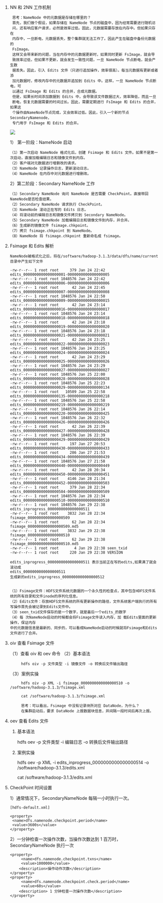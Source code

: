 1) NN 和 2NN 工作机制
    
        思考：NameNode 中的元数据是存储在哪里的？
        首先，我们做个假设，如果存储在 NameNode 节点的磁盘中，因为经常需要进行随机访
        问，还有响应客户请求，必然是效率过低。因此，元数据需要存放在内存中。但如果只存在
        内存中，一旦断电，元数据丢失，整个集群就无法工作了。因此产生在磁盘中备份元数据的
        FsImage。
        这样又会带来新的问题，当在内存中的元数据更新时，如果同时更新 FsImage，就会导
        致效率过低，但如果不更新，就会发生一致性问题，一旦 NameNode 节点断电，就会产生数
        据丢失。因此，引入 Edits 文件（只进行追加操作，效率很高）。每当元数据有更新或者添
        加元数据时，修改内存中的元数据并追加到 Edits 中。这样，一旦 NameNode 节点断电，可
        以通过 FsImage 和 Edits 的合并，合成元数据。
        但是，如果长时间添加数据到 Edits 中，会导致该文件数据过大，效率降低，而且一旦
        断电，恢复元数据需要的时间过长。因此，需要定期进行 FsImage 和 Edits 的合并，如果这
        个操作由NameNode节点完成，又会效率过低。因此，引入一个新的节点SecondaryNamenode，
        专门用于 FsImage 和 Edits 的合并。
    
   ![](.NN和2NN_images/ee903003.png)
   
   1） 第一阶段：NameNode 启动
   
       （1）第一次启动 NameNode 格式化后，创建 Fsimage 和 Edits 文件。如果不是第一次启动，直接加载编辑日志和镜像文件到内存。
       （2）客户端对元数据进行增删改的请求。 
       （3）NameNode 记录操作日志，更新滚动日志。 
       （4）NameNode 在内存中对元数据进行增删改。
       
   2）第二阶段：Secondary NameNode 工作
   
       （1）Secondary NameNode 询问 NameNode 是否需要 CheckPoint。直接带回 NameNode是否检查结果。
       （2）Secondary NameNode 请求执行 CheckPoint。 
       （3）NameNode 滚动正在写的 Edits 日志。 
       （4）将滚动前的编辑日志和镜像文件拷贝到 Secondary NameNode。
       （5）Secondary NameNode 加载编辑日志和镜像文件到内存，并合并。
       （6）生成新的镜像文件 fsimage.chkpoint。
       （7）拷贝 fsimage.chkpoint 到 NameNode。 
       （8）NameNode 将 fsimage.chkpoint 重新命名成 fsimage。
       
2)  Fsimage 和 Edits 解析
    
        NameNode被格式化之后，将在/software/hadoop-3.1.3/data/dfs/name/current 目录中产生如下文件
        
        -rw-r--r-- 1 root root     379 Jan 24 22:42 edits_0000000000000000001-0000000000000000005
        -rw-r--r-- 1 root root 1048576 Jan 24 22:42 edits_0000000000000000006-0000000000000000006
        -rw-r--r-- 1 root root      42 Jan 24 22:45 edits_0000000000000000007-0000000000000000008
        -rw-r--r-- 1 root root 1048576 Jan 24 22:50 edits_0000000000000000009-0000000000000000015
        -rw-r--r-- 1 root root      42 Jan 24 23:14 edits_0000000000000000016-0000000000000000017
        -rw-r--r-- 1 root root 1048576 Jan 24 23:14 edits_0000000000000000018-0000000000000000018
        -rw-r--r-- 1 root root      42 Jan 24 23:18 edits_0000000000000000019-0000000000000000020
        -rw-r--r-- 1 root root 1048576 Jan 24 23:18 edits_0000000000000000021-0000000000000000021
        -rw-r--r-- 1 root root      42 Jan 24 23:25 edits_0000000000000000022-0000000000000000023
        -rw-r--r-- 1 root root 1048576 Jan 24 23:25 edits_0000000000000000024-0000000000000000024
        -rw-r--r-- 1 root root      42 Jan 24 23:29 edits_0000000000000000025-0000000000000000026
        -rw-r--r-- 1 root root 1048576 Jan 24 23:29 edits_0000000000000000027-0000000000000000027
        -rw-r--r-- 1 root root 1048576 Jan 25 22:00 edits_0000000000000000028-0000000000000000028
        -rw-r--r-- 1 root root 1048576 Jan 25 22:23 edits_0000000000000000029-0000000000000000134
        -rw-r--r-- 1 root root   10509 Jan 25 22:58 edits_0000000000000000135-0000000000000000218
        -rw-r--r-- 1 root root 1048576 Jan 25 22:58 edits_0000000000000000219-0000000000000000219
        -rw-r--r-- 1 root root 1048576 Jan 26 22:14 edits_0000000000000000220-0000000000000000425
        -rw-r--r-- 1 root root 1048576 Jan 26 22:32 edits_0000000000000000426-0000000000000000426
        -rw-r--r-- 1 root root      42 Jan 26 22:39 edits_0000000000000000427-0000000000000000428
        -rw-r--r-- 1 root root 1048576 Jan 26 22:39 edits_0000000000000000429-0000000000000000429
        -rw-r--r-- 1 root root     197 Jan 27 20:53 edits_0000000000000000430-0000000000000000433
        -rw-r--r-- 1 root root     286 Jan 27 21:53 edits_0000000000000000434-0000000000000000439
        -rw-r--r-- 1 root root 1048576 Jan 27 21:58 edits_0000000000000000440-0000000000000000449
        -rw-r--r-- 1 root root      42 Jan 28 20:34 edits_0000000000000000450-0000000000000000451
        -rw-r--r-- 1 root root    4146 Jan 28 21:34 edits_0000000000000000452-0000000000000000503
        -rw-r--r-- 1 root root     379 Jan 28 22:34 edits_0000000000000000504-0000000000000000509
        -rw-r--r-- 1 root root 1048576 Jan 28 22:34 edits_0000000000000000510-0000000000000000510
        -rw-r--r-- 1 root root 1048576 Jan 29 22:38 edits_inprogress_0000000000000000511
        -rw-r--r-- 1 root root    3832 Jan 28 22:34 fsimage_0000000000000000509
        -rw-r--r-- 1 root root      62 Jan 28 22:34 fsimage_0000000000000000509.md5
        -rw-r--r-- 1 root root    3832 Jan 29 22:38 fsimage_0000000000000000510
        -rw-r--r-- 1 root root      62 Jan 29 22:38 fsimage_0000000000000000510.md5
        -rw-r--r-- 1 root root       4 Jan 29 22:38 seen_txid
        -rw-r--r-- 1 root root     220 Jan 29 22:38 VERSION

        edits_inprogress_0000000000000000511 表示当前正在写的edits,如果满了就会滚动成
        edits_0000000000000000511
        生成新的edits_inprogress_0000000000000000512

        
        （1）Fsimage文件：HDFS文件系统元数据的一个永久性的检查点，其中包含HDFS文件系统的所有目录和文件inode的序列化信息。 
        （2）Edits文件：存放HDFS文件系统的所有更新操作的路径，文件系统客户端执行的所有写操作首先会被记录到Edits文件中。 
        （3）seen_txid文件保存的是一个数字，就是最后一个edits_的数字
        （4）每 次NameNode启动的时候都会将Fsimage文件读入内存，加 载Edits里面的更新操作，保证内存
        中的元数据信息是最新的、同步的，可以看成NameNode启动的时候就将Fsimage和Edits文件进行了合并。
   
3) oiv 查看 Fsimage 文件

    （1）查看 oiv 和 oev 命令
    （2）基本语法
    
            hdfs oiv -p 文件类型 -i 镜像文件 -o 转换后文件输出路径
            
    （3）案例实操
    
            hdfs oiv -p XML -i fsimage_0000000000000000510 -o /software/hadoop-3.1.3/fsimage.xml
            
            cat /software/hadoop-3.1.3/fsimage.xml
            
            思考：可以看出，Fsimage 中没有记录块所对应 DataNode，为什么？
            在集群启动后，要求 DataNode 上报数据块信息，并间隔一段时间后再次上报。
            
4) oev 查看 Edits 文件
    
    1) 基本语法
    
        hdfs oev -p 文件类型 -i 编辑日志 -o 转换后文件输出路径
    
    2) 案例实操
        
         hdfs oev -p XML -i edits_inprogress_0000000000000000514 -o /software/hadoop-3.1.3/edits.xml
         
          cat /software/hadoop-3.1.3/edits.xml
    
5)  CheckPoint 时间设置
    
    1）通常情况下，SecondaryNameNode 每隔一小时执行一次。
    
        [hdfs-default.xml]
        
        <property>
         <name>dfs.namenode.checkpoint.period</name>
         <value>3600s</value>
        </property>
        
    2）一分钟检查一次操作次数，当操作次数达到 1 百万时，SecondaryNameNode 执行一次
    
        <property>
             <name>dfs.namenode.checkpoint.txns</name>
             <value>1000000</value>
            <description>操作动作次数</description>
        </property>
        <property>
             <name>dfs.namenode.checkpoint.check.period</name>
             <value>60s</value>
            <description> 1 分钟检查一次操作次数</description>
        </property>